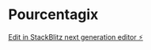 # Pourcentagix

[Edit in StackBlitz next generation editor ⚡️](https://stackblitz.com/~/github.com/Pekosman76/Pourcentagix)
